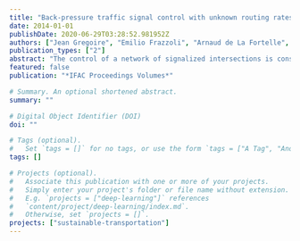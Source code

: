 ```yaml
---
title: "Back-pressure traffic signal control with unknown routing rates"
date: 2014-01-01
publishDate: 2020-06-29T03:28:52.981952Z
authors: ["Jean Gregoire", "Emilio Frazzoli", "Arnaud de La Fortelle", "Tichakorn Wongpiromsarn"]
publication_types: ["2"]
abstract: "The control of a network of signalized intersections is considered. Previous works proposed a feedback control belonging to the family of the so-called back-pressure controls that ensures provably maximum stability given pre-specified routing probabilities. However, this optimal back-pressure controller (BP*) requires routing rates and a measure of the number of vehicles queuing at a node for each possible routing decision. It is an idealistic assumption for our application since vehicles (going straight, turning left/right) are all gathered in the same lane apart from the proximity of the intersection and cameras can only give estimations of the aggregated queue length. In this paper, we present a back-pressure traffic signal controller (BP) that does not require routing rates, it requires only aggregated queue lengths estimation (without direction information) and loop detectors at the stop line for each possible direction. A theoretical result on the Lyapunov drift in heavy load conditions under BP control is provided and tends to indicate that BP should have good stability properties. Simulations confirm this and show that BP stabilizes the queuing network in a significant part of the capacity region."
featured: false
publication: "*IFAC Proceedings Volumes*"

# Summary. An optional shortened abstract.
summary: ""

# Digital Object Identifier (DOI)
doi: ""

# Tags (optional).
#   Set `tags = []` for no tags, or use the form `tags = ["A Tag", "Another Tag"]` for one or more tags.
tags: []

# Projects (optional).
#   Associate this publication with one or more of your projects.
#   Simply enter your project's folder or file name without extension.
#   E.g. `projects = ["deep-learning"]` references
#   `content/project/deep-learning/index.md`.
#   Otherwise, set `projects = []`.
projects: ["sustainable-transportation"]
---
```

